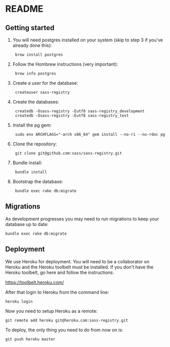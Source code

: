 # README


## Getting started

1. You will need postgres installed on your system (skip to step 3 if you've already done this):

        brew install postgres

2. Follow the Hombrew instructions (very important):

        brew info postgres

3. Create a user for the database:

        createuser sass-registry

4. Create the databases:

        createdb -Osass-registry -Eutf8 sass-registry_development
        createdb -Osass-registry -Eutf8 sass-registry_test

5. Install the pg gem:

        sudo env ARCHFLAGS="-arch x86_64" gem install --no-ri --no-rdoc pg

6. Clone the repository:

        git clone git@github.com:sass/sass-registry.git

7. Bundle install:

        bundle install

8. Bootstrap the database:

        bundle exec rake db:migrate


## Migrations

As development progresses you may need to run migrations to keep your database
up to date:

    bundle exec rake db:migrate


## Deployment

We use Heroku for deployment. You will need to be a collaborator on Heroku and
the Heroku toolbelt must be installed. If you don't have the Heroku toolbelt,
go here and follow the instructions:

  https://toolbelt.heroku.com/

After that login to Heroku from the command line:

    heroku login

Now you need to setup Heroku as a remote:

    git remote add heroku git@heroku.com:sass-registry.git

To deploy, the only thing you need to do from now on is:

    git push heroku master



